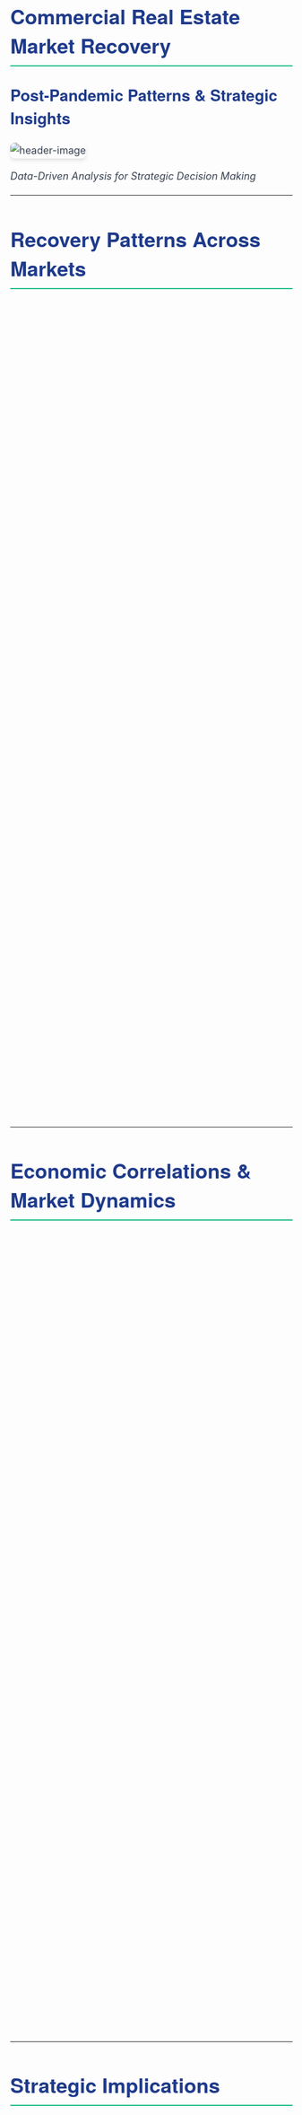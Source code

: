 # Commercial Real Estate Market Recovery
## Post-Pandemic Patterns & Strategic Insights

![header-image](https://images.unsplash.com/photo-1486406146926-c627a92ad1ab?ixlib=rb-4.0.3&ixid=M3wxMjA3fDB8MHxwaG90by1wYWdlfHx8fGVufDB8fHx8fA%3D%3D&auto=format&fit=crop&w=2340&q=80)

*Data-Driven Analysis for Strategic Decision Making*

---

# Recovery Patterns Across Markets

<div class="grid-container">
<div class="chart">

![recovery-chart](https://raw.githubusercontent.com/yourusername/cre-analysis/main/images/recovery_comparison_chart.png)

</div>
<div class="findings">

## Key Findings

- **Regional Divergence**: Southern/Central markets (73.6% recovery in Austin) consistently outperforming coastal markets (57.7% in San Francisco)

- **Tech Market Dichotomy**: Austin leads recovery while other tech hubs like San Francisco and Silicon Valley show significantly weaker recovery

- **Three-Phase Pattern**: Universal sharp decline (Q1-Q2 2020), gradual recovery (Q3 2020-Q1 2022), stabilization with seasonal fluctuations (Q2 2022-present)

- **Financial Center Resilience**: Manhattan and Chicago recovered approximately two-thirds of pre-pandemic occupancy (64.8% and 65.8% respectively)

</div>
</div>

<div class="animation">

![animated-occupancy](https://raw.githubusercontent.com/yourusername/cre-analysis/main/images/animated_occupancy.gif)

*Animated visualization of occupancy changes across major markets (2020-2024)*
</div>

---

# Economic Correlations & Market Dynamics

<div class="grid-container">
<div class="chart">

![3d-visualization](https://raw.githubusercontent.com/yourusername/cre-analysis/main/images/recovery_3d_map.png)

*3D geographic visualization of recovery strength*
</div>
<div class="findings">

## Economic Relationships

- **Unemployment Correlation**: Strong negative correlation between unemployment rates and office occupancy
  - Austin: -0.84
  - Manhattan: -0.82
  - Houston: -0.80

- **Pricing Dynamics**:
  - Inverse relationship in recovering markets (Austin shows rising rates with increasing occupancy)
  - Lagged price adjustment in weaker markets (San Francisco rental rates stable despite increased availability)
  - Class A properties show remarkable price stability despite occupancy fluctuations

</div>
</div>

<div class="dual-chart">

![dual-axis](https://raw.githubusercontent.com/yourusername/cre-analysis/main/images/market_comparison_chart.png)

*Comparative analysis of availability vs. pricing in recovering vs. lagging markets*
</div>

---

# Strategic Implications

<div class="grid-container">
<div class="chart">

![heatmap](https://raw.githubusercontent.com/yourusername/cre-analysis/main/images/occupancy_heatmap.png)

*Heatmap of market occupancy patterns over time*
</div>
<div class="strategy">

## For Corporate Occupiers

- Leverage negotiating power in weak-recovery markets like San Francisco
- Consider expansion in Texas markets for cost-effective talent access
- Implement hybrid location strategies balancing financial centers and emerging hubs

## For Investors & Developers

- Focus on Class A properties in strongly recovering markets
- Consider repositioning strategies in weaker markets
- Monitor unemployment as leading indicator for market performance

## For Brokerage & Advisory

- Develop market-specific advisory frameworks
- Create tools to evaluate market recovery strength vs. talent access
- Establish monitoring of key inflection points

</div>
</div>

---

# Conclusions & Next Steps

<div class="conclusion">

## Market-Specific Strategies Are Essential

The commercial real estate landscape has undergone fundamental transformation, requiring nuanced, market-specific strategies rather than national approaches.

## Texas Markets Present Strategic Opportunity

Strong recovery (67-74% of pre-pandemic levels), favorable economics, and positive momentum make Texas markets attractive for strategic investment.

## Recovery Patterns Signal Structural Changes

The divergent recovery patterns represent structural shifts in how organizations utilize office space across geographic areas rather than temporary fluctuations.

## Forward-Looking Research

Future analysis will focus on:
- Predictive modeling based on economic indicators
- Examining impact of building amenities and ESG factors
- More granular submarket analysis
- Impact of hybrid work policies on long-term occupancy

</div>

<div class="final-visualization">

![sunburst](https://raw.githubusercontent.com/yourusername/cre-analysis/main/images/recovery_sunburst.png)

*Hierarchical visualization of market categories and recovery patterns*
</div>

---

<style>
/* Global Styling */
:root {
  --primary-color: #1E3A8A;
  --secondary-color: #3730A3;
  --accent-color: #10B981;
  --dark-gray: #374151;
  --light-gray: #F3F4F6;
  --white: #FFFFFF;
  --shadow: 0 4px 6px rgba(0, 0, 0, 0.1);
}

h1, h2, h3 {
  color: var(--primary-color);
  font-family: 'Helvetica Neue', Arial, sans-serif;
}

h1 {
  font-size: 36px;
  border-bottom: 2px solid var(--accent-color);
  padding-bottom: 10px;
  margin-bottom: 30px;
}

h2 {
  font-size: 28px;
  margin-top: 25px;
}

h3 {
  font-size: 22px;
  color: var(--secondary-color);
}

p, li {
  font-size: 18px;
  line-height: 1.6;
  color: var(--dark-gray);
}

img {
  border-radius: 8px;
  box-shadow: var(--shadow);
  max-width: 100%;
}

/* Grid Layout */
.grid-container {
  display: grid;
  grid-template-columns: 1fr 1fr;
  gap: 30px;
  margin-bottom: 30px;
}

.findings, .strategy {
  background-color: var(--light-gray);
  padding: 20px;
  border-radius: 8px;
  box-shadow: var(--shadow);
}

.findings ul, .strategy ul {
  margin-top: 15px;
}

.findings li, .strategy li {
  margin-bottom: 12px;
}

.chart, .animation, .dual-chart, .final-visualization {
  text-align: center;
}

.animation, .dual-chart {
  margin-top: 30px;
}

.conclusion {
  background-color: var(--light-gray);
  padding: 25px;
  border-radius: 8px;
  margin-bottom: 30px;
  box-shadow: var(--shadow);
}

/* Animations */
@keyframes fadeIn {
  from { opacity: 0; }
  to { opacity: 1; }
}

.chart, .findings, .strategy, .animation, .dual-chart, .conclusion, .final-visualization {
  animation: fadeIn 1.2s ease-in-out;
}

/* Emphasis */
strong {
  color: var(--secondary-color);
  font-weight: bold;
}

/* Image Captions */
.chart p, .animation p, .dual-chart p, .final-visualization p {
  font-style: italic;
  font-size: 16px;
  margin-top: 10px;
  color: var(--dark-gray);
}
</style> 